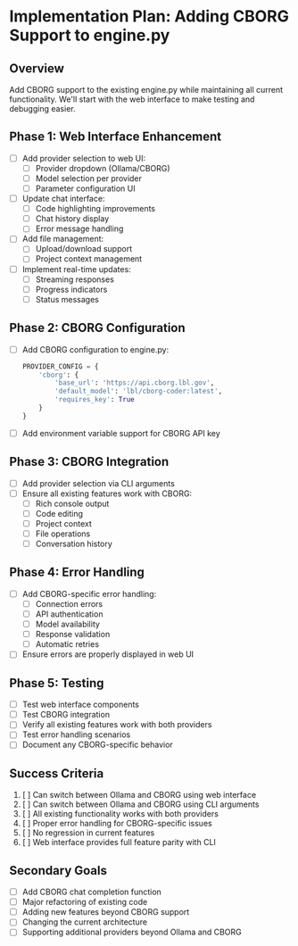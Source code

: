 # Implementation Plan: Adding CBORG Support to engine.py

## Overview
Add CBORG support to the existing engine.py while maintaining all current functionality. We'll start with the web interface to make testing and debugging easier.

## Phase 1: Web Interface Enhancement
- [ ] Add provider selection to web UI:
  - [ ] Provider dropdown (Ollama/CBORG)
  - [ ] Model selection per provider
  - [ ] Parameter configuration UI
- [ ] Update chat interface:
  - [ ] Code highlighting improvements
  - [ ] Chat history display
  - [ ] Error message handling
- [ ] Add file management:
  - [ ] Upload/download support
  - [ ] Project context management
- [ ] Implement real-time updates:
  - [ ] Streaming responses
  - [ ] Progress indicators
  - [ ] Status messages

## Phase 2: CBORG Configuration
- [ ] Add CBORG configuration to engine.py:
  ```python
  PROVIDER_CONFIG = {
      'cborg': {
          'base_url': 'https://api.cborg.lbl.gov',
          'default_model': 'lbl/cborg-coder:latest',
          'requires_key': True
      }
  }
  ```
- [ ] Add environment variable support for CBORG API key

## Phase 3: CBORG Integration
- [ ] Add provider selection via CLI arguments
- [ ] Ensure all existing features work with CBORG:
  - [ ] Rich console output
  - [ ] Code editing
  - [ ] Project context
  - [ ] File operations
  - [ ] Conversation history

## Phase 4: Error Handling
- [ ] Add CBORG-specific error handling:
  - [ ] Connection errors
  - [ ] API authentication
  - [ ] Model availability
  - [ ] Response validation
  - [ ] Automatic retries
- [ ] Ensure errors are properly displayed in web UI

## Phase 5: Testing
- [ ] Test web interface components
- [ ] Test CBORG integration
- [ ] Verify all existing features work with both providers
- [ ] Test error handling scenarios
- [ ] Document any CBORG-specific behavior

## Success Criteria
1. [ ] Can switch between Ollama and CBORG using web interface
2. [ ] Can switch between Ollama and CBORG using CLI arguments
3. [ ] All existing functionality works with both providers
4. [ ] Proper error handling for CBORG-specific issues
5. [ ] No regression in current features
6. [ ] Web interface provides full feature parity with CLI

## Secondary Goals
- [ ] Add CBORG chat completion function
- [ ] Major refactoring of existing code
- [ ] Adding new features beyond CBORG support
- [ ] Changing the current architecture
- [ ] Supporting additional providers beyond Ollama and CBORG
